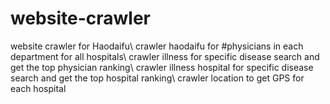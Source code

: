 # website-crawler
website crawler for Haodaifu\\
crawler haodaifu for #physicians in each department for all hospitals\\
crawler illness for specific disease search and get the top physician ranking\\
crawler illness hospital for specific disease search and get the top hospital ranking\\
crawler location to get GPS for each hospital
